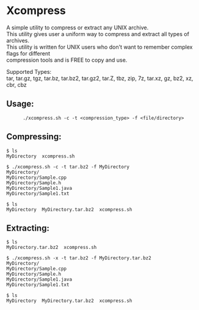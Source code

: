 # Xcompress
A simple utility to compress or extract any UNIX archive.  
This utility gives user a uniform way to compress and extract all types of archives.  
This utility is written for UNIX users who don't want to remember complex flags for different  
compression tools and is FREE to copy and use.  

Supported Types:  
tar, tar.gz, tgz, tar.bz, tar.bz2, tar.gz2, tar.Z, tbz, zip, 7z, tar.xz, gz, bz2, xz, cbr, cbz  

## Usage:

```
      ./xcompress.sh -c -t <compression_type> -f <file/directory>
```

## Compressing:

```
$ ls
MyDirectory  xcompress.sh

$ ./xcompress.sh -c -t tar.bz2 -f MyDirectory
MyDirectory/
MyDirectory/Sample.cpp
MyDirectory/Sample.h
MyDirectory/Sample1.java
MyDirectory/Sample1.txt

$ ls
MyDirectory  MyDirectory.tar.bz2  xcompress.sh
```

## Extracting:

```
$ ls
MyDirectory.tar.bz2  xcompress.sh

$ ./xcompress.sh -x -t tar.bz2 -f MyDirectory.tar.bz2
MyDirectory/
MyDirectory/Sample.cpp
MyDirectory/Sample.h
MyDirectory/Sample1.java
MyDirectory/Sample1.txt

$ ls
MyDirectory  MyDirectory.tar.bz2  xcompress.sh
```


